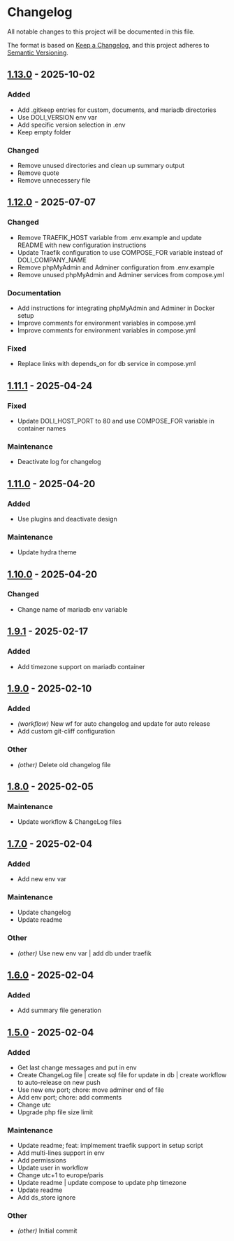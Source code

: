 # Changelog

All notable changes to this project will be documented in this file.

The format is based on [Keep a Changelog](https://keepachangelog.com),
and this project adheres to [Semantic Versioning](https://semver.org/).

## [1.13.0] - 2025-10-02

### Added

- Add .gitkeep entries for custom, documents, and mariadb directories
- Use DOLI_VERSION env var
- Add specific version selection in .env
- Keep empty folder

### Changed

- Remove unused directories and clean up summary output
- Remove quote
- Remove unnecessery file

## [1.12.0] - 2025-07-07

### Changed

- Remove TRAEFIK_HOST variable from .env.example and update README with new configuration instructions
- Update Traefik configuration to use COMPOSE_FOR variable instead of DOLI_COMPANY_NAME
- Remove phpMyAdmin and Adminer configuration from .env.example
- Remove unused phpMyAdmin and Adminer services from compose.yml

### Documentation

- Add instructions for integrating phpMyAdmin and Adminer in Docker setup
- Improve comments for environment variables in compose.yml
- Improve comments for environment variables in compose.yml

### Fixed

- Replace links with depends_on for db service in compose.yml

## [1.11.1] - 2025-04-24

### Fixed

- Update DOLI_HOST_PORT to 80 and use COMPOSE_FOR variable in container names

### Maintenance

- Deactivate log for changelog

## [1.11.0] - 2025-04-20

### Added

- Use plugins and deactivate design

### Maintenance

- Update hydra theme

## [1.10.0] - 2025-04-20

### Changed

- Change name of mariadb env variable

## [1.9.1] - 2025-02-17

### Added

- Add timezone support on mariadb container

## [1.9.0] - 2025-02-10

### Added

- *(workflow)* New wf for auto changelog and update for auto release
- Add custom git-cliff configuration

### Other

- *(other)* Delete old changelog file

## [1.8.0] - 2025-02-05

### Maintenance

- Update workflow & ChangeLog files

## [1.7.0] - 2025-02-04

### Added

- Add new env var

### Maintenance

- Update changelog
- Update readme

### Other

- *(other)* Use new env var | add db under traefik

## [1.6.0] - 2025-02-04

### Added

- Add summary file generation

## [1.5.0] - 2025-02-04

### Added

- Get last change messages and put in env
- Create ChangeLog file | create sql file for update in db | create workflow to auto-release on new push
- Use new env port; chore: move adminer end of file
- Add env port; chore: add comments
- Change utc
- Upgrade php file size limit

### Maintenance

- Update readme; feat: implmement traefik support in setup script
- Add multi-lines support in env
- Add permissions
- Update user in workflow
- Change utc+1 to europe/paris
- Update readme | update compose to update php timezone
- Update readme
- Add ds_store ignore

### Other

- *(other)* Initial commit

[1.13.0]: https://github.com/clement-jny/dolibarr-docker-prod/compare/v1.12.0..v1.13.0
[1.12.0]: https://github.com/clement-jny/dolibarr-docker-prod/compare/v1.11.1..v1.12.0
[1.11.1]: https://github.com/clement-jny/dolibarr-docker-prod/compare/v1.11.0..v1.11.1
[1.11.0]: https://github.com/clement-jny/dolibarr-docker-prod/compare/v1.10.0..v1.11.0
[1.10.0]: https://github.com/clement-jny/dolibarr-docker-prod/compare/v1.9.1..v1.10.0
[1.9.1]: https://github.com/clement-jny/dolibarr-docker-prod/compare/v1.9.0..v1.9.1
[1.9.0]: https://github.com/clement-jny/dolibarr-docker-prod/compare/v1.8.0..v1.9.0
[1.8.0]: https://github.com/clement-jny/dolibarr-docker-prod/compare/v1.7.0..v1.8.0
[1.7.0]: https://github.com/clement-jny/dolibarr-docker-prod/compare/v1.6.0..v1.7.0
[1.6.0]: https://github.com/clement-jny/dolibarr-docker-prod/compare/v1.5.0..v1.6.0
[1.5.0]: https://github.com/clement-jny/dolibarr-docker-prod/releases/tag/v1.5.0


